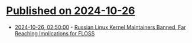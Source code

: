 # [Published on 2024-10-26](index.md)

* [2024-10-26, 02:50:00](https://soylentnews.org/article.pl?sid=24/10/24/172244&from=rss) - [Russian Linux Kernel Maintainers Banned, Far Reaching Implications for FLOSS](https://soylentnews.org/article.pl?sid=24/10/24/172244&from=rss)
